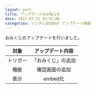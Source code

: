 ```yaml
---
layout: post
title: アップデートのお知らせ
date: 2022-07-21 15:55:00
categories: ツンデレ幼女Bot アップデート情報
---
```

おみくじのアップデートを行いました。<br>

|対象|アップデート内容|
|:-:|:-:|
|トリガー|「おみくじ」の追加|
|機能|確認画面の追加|
|表示|embed化|